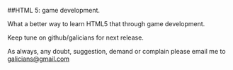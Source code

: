 ##HTML 5: game development.

What a better way to learn HTML5 that through game development.

Keep tune on github/galicians for next release.

As always, any doubt, suggestion, demand or complain please email me to galicians@gmail.com